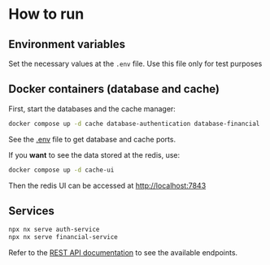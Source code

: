 # How to run

## Environment variables

Set the necessary values at the `.env` file. Use this file only for test purposes

## Docker containers (database and cache)

First, start the databases and the cache manager:

```sh
docker compose up -d cache database-authentication database-financial
```

See the [.env](../../.env) file to get database and cache ports.

If you **want** to see the data stored at the redis, use:

```sh
docker compose up -d cache-ui
```

Then the redis UI can be accessed at [http://localhost:7843](http://localhost:7843)

## Services

```sh
npx nx serve auth-service
npx nx serve financial-service
```

Refer to the [REST API documentation](./documentation.md) to see the available endpoints.

